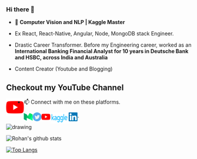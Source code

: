 ### Hi there 👋

- 🔭 **Computer Vision and NLP | Kaggle Master**

- Ex React, React-Native, Angular, Node, MongoDB stack Engineer.

- Drastic Career Transformer. Before my Engineering career, worked as an **International Banking Financial Analyst for 10 years in Deutsche Bank and HSBC, across India and Australia**

- Content Creator (Youtube and Blogging)

## Checkout my YouTube Channel

 <a href="https://www.youtube.com/channel/UC0_a8SNpTFkmVv5SLMs1CIA/videos">
    <img align="left" alt="Rohan Paul | Youtube" width="48px" src="https://github.com/rohan-paul/rohan-paul/blob/master/assets/youtube.svg" />
 </a>
 
 

- 📫 Connect with me on these platforms.  

  <a href="https://paulrohan.medium.com/">
    <img align="left" alt="Rohan Paul | Medium" width="24px" src="https://github.com/rohan-paul/rohan-paul/blob/master/assets/medium.svg" />
  </a>

   <a href="https://twitter.com/paulr_rohan">
    <img align="left" alt="Rohan Paul | Twitter" width="24px" src="https://github.com/rohan-paul/rohan-paul/blob/master/assets/twitter.svg" />
  </a>

  <a href="https://www.youtube.com/channel/UC0_a8SNpTFkmVv5SLMs1CIA/videos">
    <img align="left" alt="Rohan Paul | Youtube" width="24px" src="https://github.com/rohan-paul/rohan-paul/blob/master/assets/youtube.svg" />
  </a>

   <a href="https://www.kaggle.com/paulrohan2020">
    <img align="left" alt="Rohan Paul | Kaggle" width="50px" height="30px" src="https://github.com/rohan-paul/rohan-paul/blob/master/assets/kaggle.png" />
   </a>
   
   <a href="https://www.linkedin.com/in/rohan-paul-b27285129/">
    <img align="left" alt="Rohan Paul | Linkedin" width="24px" src="https://github.com/rohan-paul/rohan-paul/blob/master/assets/Linkedin.svg" />
  </a>
   .

<img src="https://i.imgur.com/DI20MKk.png" alt="drawing" width="600"/>

![Rohan's github stats](https://github-readme-stats.vercel.app/api?username=rohan-paul&count_private=true&show_icons=true&theme=radical)

[![Top Langs](https://github-readme-stats.vercel.app/api/top-langs/?username=rohan-paul)](https://github.com/rohan-paul/github-readme-stats)
